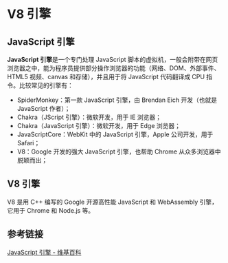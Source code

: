 # V8 引擎

## JavaScript 引擎

**JavaScript 引擎**是一个专门处理 JavaScript 脚本的虚拟机，一般会附带在网页浏览器之中，能为程序员提供部分操作浏览器的功能（网络、DOM、外部事件、HTML5 视频、canvas 和存储），并且用于将 JavaScript 代码翻译成 CPU 指令。比较常见的引擎有：

* SpiderMonkey：第一款 JavaScript 引擎，由 Brendan Eich 开发（也就是 JavaScript 作者）；
* Chakra（JScript 引擎）：微软开发，用于 IE 浏览器；
* Chakra（JavaScript 引擎）：微软开发，用于 Edge 浏览器；
* JavaScriptCore：WebKit 中的 JavaScript 引擎，Apple 公司开发，用于 Safari；
* V8：Google 开发的强大 JavaScript 引擎，也帮助 Chrome 从众多浏览器中脱颖而出；

## V8 引擎

V8 是用 C++ 编写的 Google 开源高性能 JavaScript 和 WebAssembly 引擎，它用于 Chrome 和 Node.js 等。



## 参考链接

[JavaScript 引擎 - 维基百科](https://zh.wikipedia.org/wiki/JavaScript%E5%BC%95%E6%93%8E)

